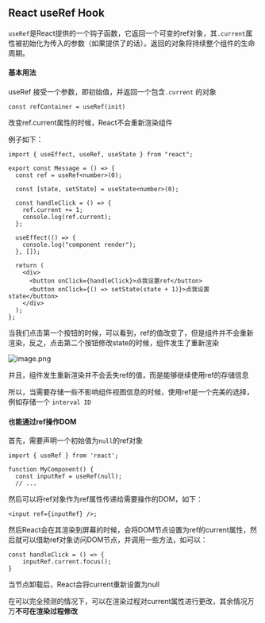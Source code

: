 ## React useRef Hook

`useRef`是React提供的一个钩子函数，它返回一个可变的ref对象，其`.current`属性被初始化为传入的参数（如果提供了的话）。返回的对象将持续整个组件的生命周期。

#### 基本用法

useRef 接受一个参数，即初始值，并返回一个包含`.current` 的对象

```
const refContainer = useRef(init)
```

改变ref.current属性的时候，React不会重新渲染组件

例子如下：

```
import { useEffect, useRef, useState } from "react";

export const Message = () => {
  const ref = useRef<number>(0);

  const [state, setState] = useState<number>(0);

  const handleClick = () => {
    ref.current += 1;
    console.log(ref.current);
  };

  useEffect(() => {
    console.log("component render");
  }, []);

  return (
    <div>
      <button onClick={handleClick}>点我设置ref</button>
      <button onClick={() => setState(state + 1)}>点我设置state</button>
    </div>
  );
};

```

当我们点击第一个按钮的时候，可以看到，ref的值改变了，但是组件并不会重新渲染，反之，点击第二个按钮修改state的时候，组件发生了重新渲染

![image.png](http://p0.meituan.net/csc/163995e5b96e9b17d516b9fc63cfbb7b20414.png)



并且，组件发生重新渲染并不会丢失ref的值，而是能够继续使用ref的存储信息

所以，当需要存储一些不影响组件视图信息的时候，使用ref是一个完美的选择，例如存储一个 `interval ID` 



#### 也能通过ref操作DOM

首先，需要声明一个初始值为`null`的ref对象

```
import { useRef } from 'react';

function MyComponent() {
  const inputRef = useRef(null);
  // ...
```



然后可以将ref对象作为ref属性传递给需要操作的DOM，如下：

```
<input ref={inputRef} />;
```

然后React会在其渲染到屏幕的时候，会将DOM节点设置为ref的current属性，然后就可以借助ref对象访问DOM节点，并调用一些方法，如可以：

```
const handleClick = () => {
	inputRef.current.focus();
}
```

当节点卸载后，React会将current重新设置为null



在可以完全预测的情况下，可以在渲染过程对current属性进行更改，其余情况万万**不可在渲染过程修改**
